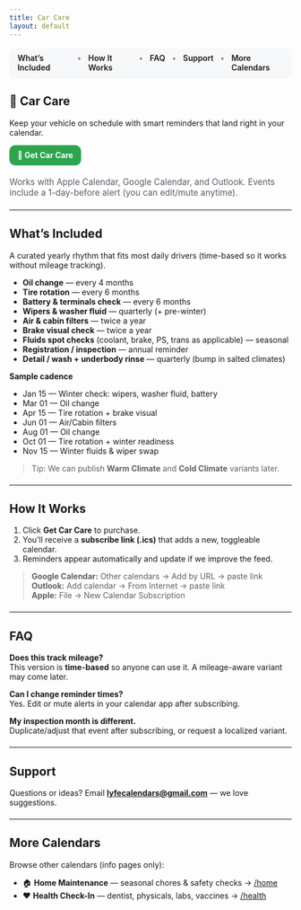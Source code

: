 ```yaml
---
title: Car Care
layout: default
---
```


<!-- ───────────── Top navigation (in-page anchors only) ───────────── -->
<div class="lc-nav">
  <a href="#whats-included">What’s Included</a>
  <span>•</span>
  <a href="#how-it-works">How It Works</a>
  <span>•</span>
  <a href="#faq">FAQ</a>
  <span>•</span>
  <a href="#support">Support</a>
  <span>•</span>
  <a href="#more-calendars">More Calendars</a>
</div>

<style>
.lc-nav{
  display:flex; gap:.75rem; justify-content:center;
  background:#f6f8fa; padding:.6rem .9rem; border-radius:10px;
  margin: 1rem auto 1.25rem; width:fit-content;
  box-shadow:0 1px 0 rgba(0,0,0,.04);
}
.lc-nav a{ text-decoration:none; font-weight:600; }
.lc-nav a:hover{ text-decoration:underline; }
.lc-nav span{ opacity:.5 }
.lc-btns{ display:flex; gap:.6rem; flex-wrap:wrap; margin:.75rem 0 1.25rem; }
.lc-btn{
  display:inline-block; padding:.6rem .9rem; border-radius:10px;
  background:#2ea44f; color:#fff !important; font-weight:700; text-decoration:none;
}
.lc-meta{ color:#586069; font-size:.95rem; }
hr.lite{ border:0; border-top:1px solid #eaecef; margin:1.25rem 0; }
.lc-grid{ display:grid; grid-template-columns:1fr 1fr; gap:10px; }
@media (max-width:720px){ .lc-grid{ grid-template-columns:1fr; } }
</style>

## 🚗 Car Care
Keep your vehicle on schedule with smart reminders that land right in your calendar.

<div class="lc-btns">
  <!-- Point this to your storefront (Gumroad/Etsy) OR to the .ics if you want it public -->
  <a class="lc-btn" href="https://your-store-link">🛒 Get Car Care</a>
</div>

<div class="lc-meta">
Works with Apple Calendar, Google Calendar, and Outlook. Events include a 1-day-before alert (you can edit/mute anytime).
</div>

<hr class="lite" />

## <a id="whats-included"></a>What’s Included
A curated yearly rhythm that fits most daily drivers (time-based so it works without mileage tracking).

- **Oil change** — every 4 months  
- **Tire rotation** — every 6 months  
- **Battery & terminals check** — every 6 months  
- **Wipers & washer fluid** — quarterly (+ pre-winter)  
- **Air & cabin filters** — twice a year  
- **Brake visual check** — twice a year  
- **Fluids spot checks** (coolant, brake, PS, trans as applicable) — seasonal  
- **Registration / inspection** — annual reminder  
- **Detail / wash + underbody rinse** — quarterly (bump in salted climates)

**Sample cadence**
- Jan 15 — Winter check: wipers, washer fluid, battery  
- Mar 01 — Oil change  
- Apr 15 — Tire rotation + brake visual  
- Jun 01 — Air/Cabin filters  
- Aug 01 — Oil change  
- Oct 01 — Tire rotation + winter readiness  
- Nov 15 — Winter fluids & wiper swap

> Tip: We can publish **Warm Climate** and **Cold Climate** variants later.

<hr class="lite" />

## <a id="how-it-works"></a>How It Works
1. Click **Get Car Care** to purchase.  
2. You’ll receive a **subscribe link (.ics)** that adds a new, toggleable calendar.  
3. Reminders appear automatically and update if we improve the feed.

> **Google Calendar:** Other calendars → Add by URL → paste link  
> **Outlook:** Add calendar → From Internet → paste link  
> **Apple:** File → New Calendar Subscription

<hr class="lite" />

## <a id="faq"></a>FAQ

**Does this track mileage?**  
This version is **time-based** so anyone can use it. A mileage-aware variant may come later.

**Can I change reminder times?**  
Yes. Edit or mute alerts in your calendar app after subscribing.

**My inspection month is different.**  
Duplicate/adjust that event after subscribing, or request a localized variant.

<hr class="lite" />

## <a id="support"></a>Support
Questions or ideas? Email **lyfecalendars@gmail.com** — we love suggestions.

<hr class="lite" />

## <a id="more-calendars"></a>More Calendars
Browse other calendars (info pages only):
- 🏠 **Home Maintenance** — seasonal chores & safety checks → [/home](/home)  
- ❤️ **Health Check-In** — dentist, physicals, labs, vaccines → [/health](/health)


